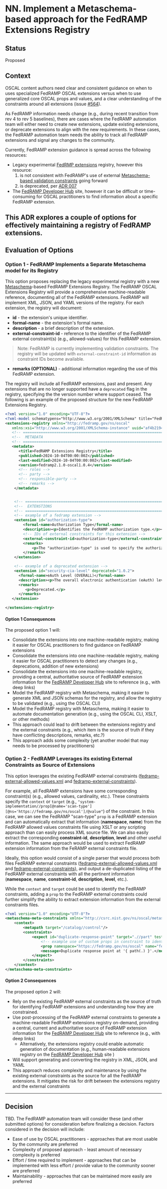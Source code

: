 # NN. Implement a Metaschema-based approach for the FedRAMP Extensions Registry

## Status

Proposed

## Context

OSCAL content authors need clear and consistent guidance on when to uses specialized FedRAMP OSCAL extensions versus when to use generalized core OSCAL props and values, and a clear understanding of the constraints around all extensions (issue [#564](https://github.com/GSA/fedramp-automation/issues/564)).  

As FedRAMP information needs change (e.g., during recent transition from rev 4 to rev 5 baselines), there are cases where the FedRAMP automation team will either need to create new extensions, update existing extensions, or deprecate extensions to align with the new requirements.  In these cases, the FedRAMP automation team needs the ability to track all FedRAMP extensions and signal any changes to the community.

Currently, FedRAMP extension guidance is spread across the following resources:

- Legacy experimental [FedRMP extensions](https://github.com/GSA/fedramp-automation/blob/b9513d2be64180b0ea96c74b42836af2b368a156/dist/content/rev5/resources/xml/FedRAMP_extensions.xml) registry, however this resource:
  1. is not consistent with FedRAMP's use of external [Metaschema-based validation constraints](https://github.com/GSA/fedramp-automation/blob/develop/src/validations/constraints/README.md#what-are-they) going forward
  2. is deprecated, per [ADR 007](/documents/adr/0007-signal-unsupportent-content-in-github.md)
- The [FedRAMP Developer Hub](https://automate.fedramp.gov/documentation) site, however it can be difficult or time-consuming for OSCAL practitioners to find information about a specific FedRAMP extension.

This ADR explores a couple of options for effectively maintaining a registry of FedRAMP extensions.
---


## Evaluation of Options

### Option 1 - FedRAMP Implements a Separate Metaschema model for its Registry

This option proposes replacing the legacy experimental registry with a new [Metaschema](https://pages.nist.gov/metaschema/)-based FedRAMP Extensions Registry.  The FedRAMP OSCAL Extensions Registry will provide a comprehensive machine-readable reference, documenting all of the FedRAMP extensions.  FedRAMP will implement XML, JSON, and YAML versions of the registry. For each extension, the registry will document:
- **id** - the extension's unique identifier.
- **formal-name** - the extension's formal name.
- **description** - a brief description of the extension.
- **external-constraint-id** - reference to the identifier of the FedRAMP external constraint(s) (e.g., allowed-values) for this FedRAMP extension.
> Note: FedRAMP is currently implementing validation constraints.  The registry will be updated with `external-constraint-id` information as constraint IDs become available. 
- **remarks (OPTIONAL)** - additional information regarding the use of this FedRAMP extension.

The registry will include all FedRAMP extensions, past and present.  Any extensions that are no longer supported have a `deprecated` flag in the registry, specifying the the version number where support ceased.  The following is an example of the proposed structure for the new FedRAMP Extensions Registry.

```xml
<?xml version="1.0" encoding="UTF-8"?>
<?xml-model schematypens="http://www.w3.org/2001/XMLSchema" title="FedRAMP OSCAL Extensions Registry"?>
<extensions-registry xmlns="http://fedramp.gov/ns/oscal"
   xmlns:xsi="http://www.w3.org/2001/XMLSchema-instance" uuid="af4b2194-ace7-491b-89d4-b97eba3ae5f8">
   <!-- ===================================================================== -->
   <!--  METADATA                                                             -->
   <!-- ===================================================================== -->
   <metadata>
      <title>FedRAMP Extensions Registry</title>
      <published>2024-10-04T00:00:00Z</published>
      <last-modified>2024-10-04T00:00:00Z</last-modified>
      <version>fedramp2.1.0-oscal1.0.4</version>
      <!-- roles -->
      <!-- party -->
      <!-- responsible-party -->
      <!-- remarks -->
    </metadata>


    <!-- ===================================================================== -->
    <!--  EXTENSTIONS                                                          -->
    <!-- ===================================================================== -->
    <!-- example of a fedramp extension -->
    <extension id="authorization-type">
        <formal-name>Authorization Type</formal-name>
        <description><p>Identifies the FedRAMP authorization type.</p></description>
        <!-- IDs of external constraints for this extension -->
        <external-constraint-id>authorization-type</external-constraint-id><!-- allowed-values constraint -->
        <remarks>
            <p>The "authorization-type" is used to specify the authorization path of a CSO in the SSP.  The extension is also used to specify the authorization path of any leveraged CSOs.</p>
        </remarks>
    </extension>

    <!-- example of a deprecated extension -->
    <extension id="security-cia-level" deprecated="1.0.2">
      <formal-name>eAuth Level (OVERALL)</formal-name>
      <description><p>The overall electronic authentication (eAuth) level applied to the system.</p></description>
      <remarks>
         <p>Deprecated.</p>
      </remarks>
   </extension>

</extensions-registry>    

```

#### Option 1 Consequences

The proposed option 1  will:

- Consolidate the extensions into one machine-readable registry, making it easier for OSCAL practitioners to find guidance on FedRAMP extensions
- Consolidate the extensions into one machine-readable registry, making it easier for OSCAL practitioners to detect any changes (e.g., deprecations, addition of new extensions)
- Consolidate the extensions into one machine-readable registry, providing a central, authoritative source of FedRAMP extension information for the [FedRAMP Developer Hub](https://automate.fedramp.gov/documentation) site to reference (e.g., with deep links)
- Model the FedRAMP registry with Metaschema, making it easier to generate XML and JSON schemas for the registry, and allow the registry to be validated (e.g., using the OSCAL CLI)
- Model the FedRAMP registry with Metaschema, making it easier to automate documentation generation (e.g., using the OSCAL CLI, XSLT, or other methods)
- This approach could lead to drift between the extensions registry and the external constraints (e.g., which item is the source of truth if they have conflicting descriptions, remarks, etc.?)
- This approach adds some complexity (yet another model that may needs to be processed by practitioners)


### Option 2 - FedRAMP Leverages its existing External Constraints as Source of Extensions

This option leverages the existing FedRAMP external constraints ([fedramp-external-allowed-values.xml](../../src/validations/constraints/fedramp-external-allowed-values.xml) and [fedramp-external-constraints](../../src/validations/constraints/fedramp-external-constraints.xml)).

For example, all FedRAMP extensions have some corresponding constraint(s) (e.g., allowed values, cardinality, etc.).  These constraints specify the `context` or `target` (e.g., `"system-implementation//prop[@name='scan-type'][@ns='https://fedramp.gov/ns/oscal']/@value"`) of the constraint.  In this  case, we can see the FedRAMP "scan-type" `prop` is a FedRAMP extension and can automatically extract that information (**namespace**, **name**) from the FedRAMP allowed values constraints file using XSLT or any scripting approach than can easily process XML source file.  We can also easily extract the corresponding **constraint-id**, **description**, **level** and other useful information.  The same approach would be used to extract FedRAMP extension information from the FeRAMP external constraints file.  

Ideally, this option would consist of a single parser that would process both files FedRAMP external constraints ([fedramp-external-allowed-values.xml](src/validations/constraints/fedramp-external-allowed-values.xml) and [fedramp-external-constraints](src/validations/constraints/fedramp-external-constraints.xml)), and output a de-duplicated listing of the FedRAMP external constraints with all the pertinent information (**namespace**, **name**, **constraint-id**, **description**, **level**, etc.).  

While the `context` and `target` could be used to identify the FedRAMP constraints, adding a `prop` to the FedRAMP external constraints could further simplify the ability to extract extension information from the external constraints files.

```xml
<?xml version="1.0" encoding="UTF-8"?>
<metaschema-meta-constraints xmlns="http://csrc.nist.gov/ns/oscal/metaschema/1.0">
    <context>
        <metapath target="/catalog//control"/>
        <constraints>
            <expect id="duplicate-response-point" target=".//part" test="count(prop[@ns='https://fedramp.gov/ns/oscal' and @name='response-point']) &lt;= 1" level="ERROR">
                <!-- example use of custom props in constraint to identify FedRAMP extension -->
                <prop namespace="https://fedramp.gov/ns/oscal" name="fedramp-extension-name" value="response-point"/>
                <message>Duplicate response point at '{ path(.) }'.</message>
            </expect>
        </constraints>
    </context>
</metaschema-meta-constraints>
```

#### Option 2 Consequences

The proposed option 2  will:

- Rely on the existing FedRAMP external constraints as the source of truth for identifying FedRAMP extensions and understanding how they are constrained.
- Use post-processing of the FedRAMP external constraints to generate a machine-readable FedRAMP extensions registry on-demand, providing a central, current and authoritative source of FedRAMP extension information for the [FedRAMP Developer Hub](https://automate.fedramp.gov/documentation) site to reference (e.g., with deep links)
  - Alternatively, the extensions registry could enable automatic generation of documentation (e.g., human-readable extensions registry on the [FedRAMP Developer Hub](https://automate.fedramp.gov/documentation) site )
- Will support generating and converting the registry in XML, JSON, and YAML
- This approach reduces complexity and maintenance by using the existing external constraints as the source for all the FedRAMP extensions.  It mitigates the risk for drift between the extensions registry and the external constraints

---

## Decision

TBD.  The FedRAMP automation team will consider these (and other submitted options) for consideration before finalizing a decision.  Factors considered in the decision will include:
- Ease of use by OSCAL practitioners - approaches that are most usable by the community are preferred
- Complexity of proposed approach - least amount of necessary complexity is preferred
- Effort / time required to implement - approaches that can be implemented with less effort / provide value to the community sooner are preferred
- Maintainability - approaches that can be maintained more easily are preferred